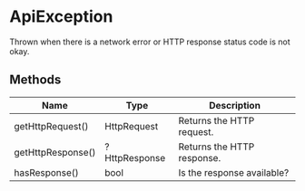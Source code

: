 
# ApiException

Thrown when there is a network error or HTTP response status code is not okay.

## Methods

| Name | Type | Description |
|  --- | --- | --- |
| getHttpRequest() | HttpRequest | Returns the HTTP request. |
| getHttpResponse() | ?HttpResponse | Returns the HTTP response. |
| hasResponse() | bool | Is the response available? |

